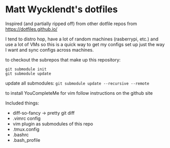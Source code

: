 # Matt Wycklendt's dotfiles

Inspired (and partially ripped off) from other dotfile repos from https://dotfiles.github.io/

I tend to distro hop, have a lot of random machines (rasberrypi, etc.) and use a lot of VMs so this is a quick way to get my configs set up just the way I want and sync configs across machines.

to checkout the subrepos that make up this repository:
```
git submodule init
git submodule update
```

update all submodules:
`git submodule update --recursive --remote`

to install YouCompleteMe for vim follow instructions on the github site

Included things:
 - diff-so-fancy -> pretty git diff
 - .vimrc config
 - vim plugin as submodules of this repo
 - .tmux.config
 - .bashrc
 - .bash_profile

